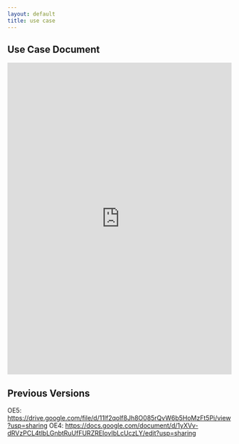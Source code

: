 ```yaml
---
layout: default
title: use case
---
```


## Use Case Document
<iframe src="https://docs.google.com/document/d/11lf2qolf8Jh8O085rQvW6b5HoMzFt5Pi/pub?embedded=true" style="width: 100%;height: 700px;border: none;"></iframe>

## Previous Versions
OE5: https://drive.google.com/file/d/11lf2qolf8Jh8O085rQvW6b5HoMzFt5Pi/view?usp=sharing
OE4: https://docs.google.com/document/d/1yXVv-dRVzPCL4tlbLGnbtRuUfFURZREIovIbLcUczLY/edit?usp=sharing
